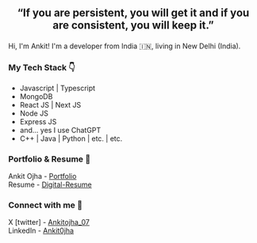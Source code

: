 ## <p align="center" > “If you are persistent, you will get it and if you are consistent, you will keep it.” </p>

Hi, I'm Ankit! I'm a developer from India 🇮🇳, living in New Delhi (India).

### My Tech Stack 👇
- Javascript | Typescript
- MongoDB
- React JS | Next JS
- Node JS
- Express JS
- and... yes I use ChatGPT
- C++ | Java | Python | etc. | etc.

### Portfolio & Resume 🐼
Ankit Ojha - [Portfolio](https://ankitojha07.github.io/ankitojha-portfolio/)</br>
Resume - [Digital-Resume](https://ankitojha07.github.io/ankit-ojha-digital-resume)

### Connect with me 💭
X [twitter] - [Ankitojha_07](https://x.com/ankitojha_07) </br>
LinkedIn    - [Ankit0jha](https://www.linkedin.com/in/ankit0jha/)
